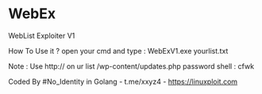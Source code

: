 # WebEx
WebList Exploiter V1

How To Use it ?
open your cmd and type :
WebExV1.exe yourlist.txt

Note :
Use http:// on ur list
/wp-content/updates.php password shell : cfwk

Coded By #No_Identity in Golang - t.me/xxyz4 - https://linuxploit.com
